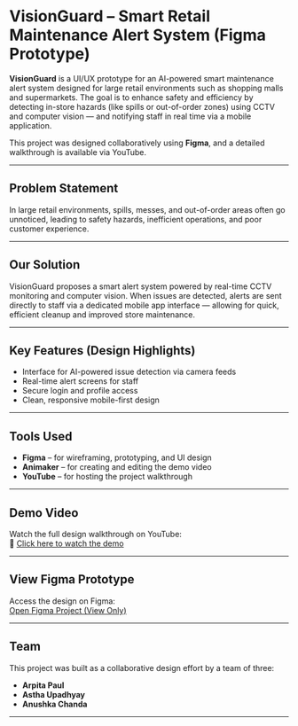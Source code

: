 # VisionGuard – Smart Retail Maintenance Alert System (Figma Prototype)

**VisionGuard** is a UI/UX prototype for an AI-powered smart maintenance alert system designed for large retail environments such as shopping malls and supermarkets. The goal is to enhance safety and efficiency by detecting in-store hazards (like spills or out-of-order zones) using CCTV and computer vision — and notifying staff in real time via a mobile application.

This project was designed collaboratively using **Figma**, and a detailed walkthrough is available via YouTube.

---

## Problem Statement

In large retail environments, spills, messes, and out-of-order areas often go unnoticed, leading to safety hazards, inefficient operations, and poor customer experience.

---

## Our Solution

VisionGuard proposes a smart alert system powered by real-time CCTV monitoring and computer vision. When issues are detected, alerts are sent directly to staff via a dedicated mobile app interface — allowing for quick, efficient cleanup and improved store maintenance.

---

## Key Features (Design Highlights)

-  Interface for AI-powered issue detection via camera feeds  
-  Real-time alert screens for staff  
-  Secure login and profile access  
-  Clean, responsive mobile-first design

---

## Tools Used

- **Figma** – for wireframing, prototyping, and UI design  
- **Animaker** – for creating and editing the demo video  
- **YouTube** – for hosting the project walkthrough

---

## Demo Video

Watch the full design walkthrough on YouTube:  
🔗 [Click here to watch the demo](https://youtu.be/damfAjaMYVU?si=7AboXzgSkXd7YA56)

---

## View Figma Prototype

Access the design on Figma:  
[Open Figma Project (View Only)](https://www.figma.com/design/mSvDh8Lzu1zkXmFDLcsCW5/Untitled?node-id=96-1386&t=cMgz2gMfgzC1rTFs-1)

---

## Team

This project was built as a collaborative design effort by a team of three:
- **Arpita Paul** 
- **Astha Upadhyay**
- **Anushka Chanda**  

---



